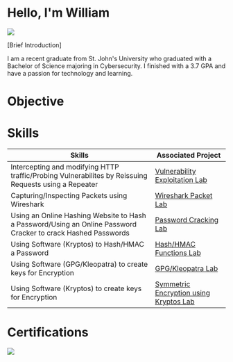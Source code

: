 # Hello, I'm William

<a href="https://www.linkedin.com/in/william-lentini-a0b38a234"><img src="https://img.shields.io/badge/-LinkedIn-0072b1?&style=for-the-badge&logo=linkedin&logoColor=white" /></a>

[Brief Introduction]

I am a recent graduate from St. John's University who graduated with a Bachelor of Science majoring in Cybersecurity. I finished with a 3.7 GPA and have a passion for technology and learning.

# Objective

# Skills

| Skills                                      | Associated Project            |
|--------------------------------------------|-------------------------------|
| Intercepting and modifying HTTP traffic/Probing Vulnerabilites by Reissuing Requests using a Repeater    | <a href="https://docs.google.com/document/d/1G0kRI1qGbCPXHhijxz3moLuDKWLonv7gxHNY0yE71-k/edit?tab=t.0">Vulnerability Exploitation Lab</a>|
| Capturing/Inspecting Packets using Wireshark | <a href="https://docs.google.com/document/d/15eplFJDb11rc7R5M3-FOXbAJGs55WY1pU5BFO-rIF0c/edit">Wireshark Packet Lab</a>|
| Using an Online Hashing Website to Hash a Password/Using an Online Password Cracker to crack Hashed Passwords | <a href="https://docs.google.com/document/d/1NplAaeNaWqi3Sy_2CJFzFhkANNhwX-xLbqm9XuTKdIc/edit?tab=t.0">Password Cracking Lab</a>|
| Using Software (Kryptos) to Hash/HMAC a Password | <a href="https://docs.google.com/document/d/1U5FVmxTzIrXbJSo1Jk0rG1kVlQpKt9kKZfH-riy-HPo/edit?tab=t.0">Hash/HMAC Functions Lab</a>|
| Using Software (GPG/Kleopatra) to create keys for Encryption | <a href="https://docs.google.com/document/d/1lc-uE7f-F22aRpvmfsFxRCiP_kn8fIqTESNyyrjqlbA/edit?tab=t.0">GPG/Kleopatra Lab</a>|
| Using Software (Kryptos) to create keys for Encryption | <a href="https://docs.google.com/document/d/1LPhNeeiGT36V59iqmKc6l-Dmv_Fi1JDeC3ex4DGrMvo/edit?tab=t.0">Symmetric Encryption using Kryptos Lab</a>|

# Certifications
<img src="https://img.shields.io/badge/-security%2B-FF0000?&style=for-the-badge&logo=CompTIA&logoColor=white" />

<!--
**WillLentini/WillLentini** is a ✨ _special_ ✨ repository because its `README.md` (this file) appears on your GitHub profile.

Here are some ideas to get you started:

- 🔭 I’m currently working on ...
- 🌱 I’m currently learning ...
- 👯 I’m looking to collaborate on ...
- 🤔 I’m looking for help with ...
- 💬 Ask me about ...
- 📫 How to reach me: ...
- 😄 Pronouns: ...
- ⚡ Fun fact: ...
-->
